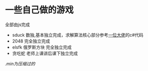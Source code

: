 # 一些自己做的游戏
全部由js完成  

*  sduck  数独,基本独立完成，求解算法核心部分参考[一位大佬](https://www.cnblogs.com/twzy/p/5287952.html)的c#代码
* 2048  完全独立完成
* elsfk  俄罗斯方块  完全独立完成
* 贪吃蛇 老师上课讲后课下独立完成




*.min为压缩过的*
